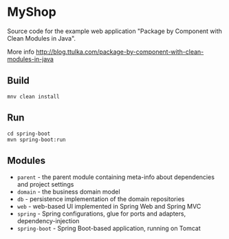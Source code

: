 # MyShop

Source code for the example web application "Package by Component with Clean Modules in Java".

More info http://blog.ttulka.com/package-by-component-with-clean-modules-in-java

## Build
```
mnv clean install
```

## Run
```
cd spring-boot
mvn spring-boot:run
```

## Modules

- `parent`      - the parent module containing meta-info about dependencies and project settings
- `domain`      - the business domain model
- `db`          - persistence implementation of the domain repositories
- `web`         - web-based UI implemented in Spring Web and Spring MVC
- `spring`      - Spring configurations, glue for ports and adapters, dependency-injection
- `spring-boot` - Spring Boot-based application, running on Tomcat 

